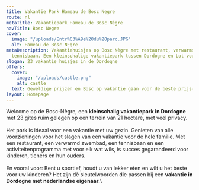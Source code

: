```yaml
---
title: Vakantie Park Hameau de Bosc Negre
route: nl
metaTitle: Vakantiepark Hameau de Bosc Nègre
navTitle: Bosc Negre
cover:
  image: "/uploads/Entr%C3%A9e%20du%20parc.JPG"
  alt: Hameau de Bosc NEgre
metaDescription: Vakantiehuisjes op Bosc Nègre met restaurant, verwarmd zwembad en
  tennisbaan. Een kleinschalige vakantiepark tussen Dordogne en Lot voor het gezin
slogan: 23 vakantie huisjes in de Dordogne
offers:
  cover:
    image: "/uploads/castle.png"
    alt: castle
  text: Geweldige prijzen en Bosc op vakantie gaan voor de beste prijs-Negro
layout: Homepage
---
```


Welcome op de Bosc-Nègre, een **kleinschalig vakantiepark in Dordogne** met 23 gites ruim gelegen op een terrein van 21 hectare, met veel privacy. \
\
Het park is ideaal voor een vakantie met uw gezin. Genieten van alle voorzieningen voor het slagen van een vakantie voor de hele familie. Met een restaurant, een verwarmd zwembad, een tennisbaan en een activiteitenprogramma met voor elk wat wils, is succes gegarandeerd voor kinderen, tieners en hun ouders.\
\
En vooral voor: Bent u sportief, houdt u van lekker eten en wilt u het beste voor uw kinderen? Het zijn dè sleutelwoorden die passen bij een **vakantie in Dordogne met nederlandse eigenaar**.\
